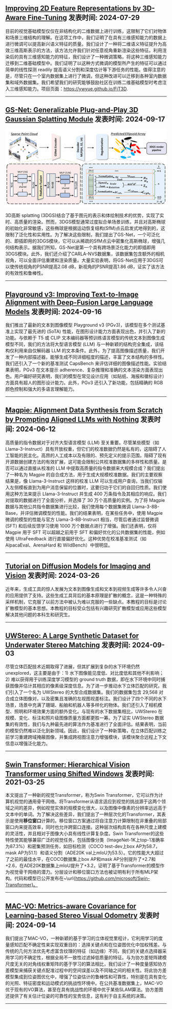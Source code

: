 ## [Improving 2D Feature Representations by 3D-Aware Fine-Tuning](https://arxiv.org/abs/2407.20229) 发表时间: 2024-07-29

目前的视觉基础模型仅仅在非结构化的二维数据上进行训练，这限制了它们对物体和场景三维结构的理解。在这项工作中，我们证明了在具有三维感知能力的数据上进行微调可以提高新兴语义特征的质量。我们设计了一种将二维语义特征提升为高效三维高斯表示的方法，该方法允许我们针对任意视角重新渲染这些特征。利用渲染后的具有三维感知能力的特征，我们设计了一种微调策略，将这种三维感知能力迁移到二维基础模型中。我们证明了以这种方式微调的模型所产生的特征可以通过简单的线性探测 readily 提高语义分割和深度估计等下游任务的性能。值得注意的是，尽管只在一个室内数据集上进行了微调，但这种改进可以迁移到各种室内数据集和域外数据集。我们希望我们的研究能够鼓励社区在训练二维基础模型时考虑注入三维感知能力。项目页面：https://ywyue.github.io/FiT3D. 


---

## [GS-Net: Generalizable Plug-and-Play 3D Gaussian Splatting Module](https://arxiv.org/abs/2409.11307) 发表时间: 2024-09-17

![Key Image](images/2409.11307_page_3_img_1.png)

3D高斯 splatting (3DGS)结合了基于图元的表示和体绘制技术的优势，实现了实时、高质量的渲染。然而，3DGS模型通常过度拟合单场景训练，并且对高斯椭球的初始化非常敏感，这些椭球是根据运动恢复结构(SfM)点云启发式地得到的，这限制了泛化性和实用性。为了解决这些限制，我们提出了GS-Net，一个可泛化的、即插即用的3DGS模块，它可以从稀疏的SfM点云中密集化高斯椭球，增强几何结构表示。据我们所知，GS-Net是第一个具有跨场景泛化能力的即插即用3DGS模块。此外，我们还介绍了CARLA-NVS数据集，该数据集包含额外的相机视角，可以全面评估重建和渲染质量。大量实验表明，将GS-Net应用于3DGS可以使传统视角的PSNR提高2.08 dB，新视角的PSNR提高1.86 dB，证实了该方法的有效性和鲁棒性。 


---


## [Playground v3: Improving Text-to-Image Alignment with Deep-Fusion Large Language Models](https://arxiv.org/abs/2409.10695) 发表时间: 2024-09-16

我们推出了最新的文本到图像模型 Playground v3 (PGv3)，该模型在多个测试基准上实现了最先进的 (SoTA) 性能，在图形设计能力方面表现出色，并引入了新的功能。与依赖于 T5 或 CLIP 文本编码器等预训练语言模型的传统文本到图像生成模型不同，我们的方法将大型语言模型 (LLM) 与一种新颖的结构完全集成，该结构仅利用来自仅解码器 LLM 的文本条件。此外，为了提高图像描述质量，我们开发了一种内部描述器，能够生成不同详细程度的描述，丰富了文本结构的多样性。我们还引入了一个新的基准测试 CapsBench 来评估详细的图像描述性能。实验结果表明，PGv3 在文本提示 adherence、复杂推理和准确的文本渲染方面表现出色。用户偏好研究表明，我们的模型在常见设计应用（如贴纸、海报和徽标设计）方面具有超人的图形设计能力。此外，PGv3 还引入了新功能，包括精确的 RGB 颜色控制和强大的多语言理解能力。 


---

## [Magpie: Alignment Data Synthesis from Scratch by Prompting Aligned LLMs with Nothing](https://arxiv.org/abs/2406.08464) 发表时间: 2024-06-12

高质量的指令数据对于对齐大型语言模型 (LLM) 至关重要。尽管某些模型（如 Llama-3-Instruct）具有开放权重，但它们的校准数据仍然是私有的，这阻碍了人工智能的民主化。高昂的人工成本以及有限的、预先定义的提示范围，阻碍了现有开源数据创建方法的有效扩展，这可能会限制公共校准数据集的多样性和质量。是否可以通过直接从校准的 LLM 中提取高质量的指令数据来大规模合成？我们提出了一种名为 Magpie 的自合成方法，用于生成大规模校准数据。我们的主要观察结果是，像 Llama-3-Instruct 这样的校准 LLM 可以生成用户查询，当我们仅输入左侧模板直到为用户消息保留的位置时，这要归功于它们的自回归性质。我们使用这种方法来提示 Llama-3-Instruct 并生成 400 万条指令及其相应的响应。我们对提取的数据进行了全面分析，并选择了 30 万个高质量的实例。为了将 Magpie 数据与其他公共指令数据集进行比较，我们使用每个数据集微调 Llama-3-8B-Base，并评估微调模型的性能。我们的结果表明，在某些任务中，使用 Magpie 微调的模型的性能与官方 Llama-3-8B-Instruct 相当，尽管后者通过监督微调 (SFT) 和后续反馈学习使用 1000 万个数据点进行了增强。我们还表明，仅将 Magpie 用于 SFT 可以超越之前用于 SFT 和偏好优化的公共数据集的性能，例如使用 UltraFeedback 进行直接偏好优化。这种优势在校准基准测试（如 AlpacaEval、ArenaHard 和 WildBench）中很明显。 


---

## [Tutorial on Diffusion Models for Imaging and Vision](https://arxiv.org/abs/2403.18103) 发表时间: 2024-03-26

近年来，生成工具的惊人发展为文本到图像生成和文本到视频生成等许多令人兴奋的应用提供了支持。这些生成工具背后的基本原理是扩散的概念，这是一种特殊的采样机制，它克服了以前方法中被认为难以克服的一些缺点。本教程的目标是讨论扩散模型的基本思想。本教程的目标受众包括有兴趣研究扩散模型或应用这些模型解决其他问题的本科生和研究生。 


---

## [UWStereo: A Large Synthetic Dataset for Underwater Stereo Matching](https://arxiv.org/abs/2409.01782) 发表时间: 2024-09-03

尽管立体匹配技术近期取得了进展，但其扩展到复杂的水下环境仍然 unexplored，这主要是由于：1) 水下图像能见度低、对比度低和其他不利影响；2) 难以获得用于训练深度学习模型的 ground truth 数据，即在水下环境中同时捕获图像并估计其相应的像素级深度信息。为了进一步推动水下立体匹配的研究，我们引入了一个名为 UWStereo 的大型合成数据集。我们的数据集包含 29,568 对合成立体图像对，以及密集且准确的左视图视差标注。我们设计了四个不同的水下场景，场景中充满了珊瑚、船舶和机器人等多样化的物体。我们还引入了相机模型、照明和环境效果方面的额外变化。与现有的水下数据集相比，UWStereo 在规模、变化、标注和照片级图像质量方面都更胜一筹。为了证实 UWStereo 数据集的有效性，我们与九种最先进的算法作为基准进行了全面评估。结果表明，当前的模型仍然难以泛化到新领域。因此，我们设计了一种新策略，在立体匹配训练之前学习重建跨域掩蔽图像，并集成跨视图注意力增强模块，该模块聚合远程上下文信息以增强泛化能力。 


---

## [Swin Transformer: Hierarchical Vision Transformer using Shifted Windows](https://arxiv.org/abs/2103.14030) 发表时间: 2021-03-25

本文提出了一种新的视觉Transformer，称为Swin Transformer，它可以作为计算机视觉的通用骨干网络。将Transformer从语言适应到视觉的挑战源于这两个领域之间的差异，例如视觉实体的规模变化很大，以及图像中像素的分辨率远远高于文本中的单词。为了解决这些差异，我们提出了一种层次化的Transformer，其表示是使用**移位窗口**计算的。移位窗口方案通过将自注意力计算限制在非重叠的局部窗口内来提高效率，同时也允许跨窗口连接。这种层次结构具有在各种尺度上建模的灵活性，并且相对于图像大小具有线性计算复杂度。Swin Transformer的这些特性使其能够兼容广泛的视觉任务，包括图像分类（ImageNet-1K上top-1准确率为87.3%）和密集预测任务，如目标检测（COCO test-dev上box AP为58.7，mask AP为51.1）和语义分割（ADE20K val上mIoU为53.5）。它的性能大大超过了之前的最佳水平，在COCO数据集上box AP和mask AP分别提升了+2.7和+2.6，在ADE20K数据集上mIoU提升了+3.2，证明了基于Transformer的模型作为视觉骨干网络的潜力。分层设计和移位窗口方法也被证明有利于所有MLP架构。代码和模型已公开发布在~\url{https://github.com/microsoft/Swin-Transformer}。 


---

## [MAC-VO: Metrics-aware Covariance for Learning-based Stereo Visual Odometry](https://arxiv.org/abs/2409.09479v1) 发表时间: 2024-09-14

我们提出了MAC-VO，一种新颖的基于学习的立体视觉里程计，它利用学习的度量感知匹配不确定性来实现双重目的：选择关键点和在位姿图优化中加权残差。与传统的几何方法优先考虑富含纹理的特征（如边缘）不同，我们的关键点选择器采用学习的不确定性，根据全局不一致性过滤掉低质量的特征。与为协方差矩阵建模尺度无关的对角线权重矩阵的基于学习的算法相比，我们设计了一种度量感知协方差模型来捕获关键点配准过程中的空间误差以及不同轴之间的相关性。将此协方差模型集成到位姿图优化中，增强了位姿估计的鲁棒性和可靠性，特别是在具有变化的光照、特征密度和运动模式的挑战性环境中。在公共基准数据集上，MAC-VO优于现有的VO算法，甚至在具有挑战性的环境中优于某些SLAM算法。协方差图还提供了有关估计位姿的可靠性的宝贵信息，这有利于自主系统的决策。 


---

